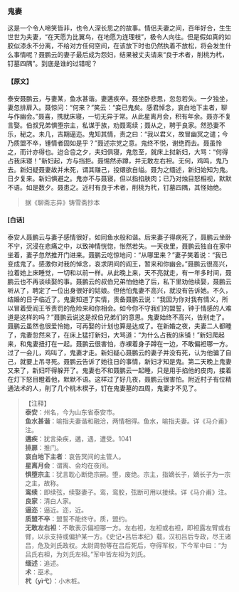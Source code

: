 <script type="text/javascript">
    var head = document.getElementsByTagName('head')[0];
    cssURL = '/public/liao.css';
    linkTag = document.createElement('link');
    linkTag.href = cssURL;
    linkTag.setAttribute('type','text/css');
    linkTag.setAttribute('rel','stylesheet');
    head.appendChild(linkTag);
</script>
### 鬼妻

这是一个令人啼笑皆非，也令人深长思之的故事。情侣夫妻之间，百年好合，生生世世为夫妻，“在天愿为比翼鸟，在地愿为连理枝”，极令人向往。但是假如真的如胶似漆永不分离，不给对方任何空间，在该放下时也仍然执着不放松，将会发生什么事情呢？聂鹏云的妻子最后成为怨妇，结果被丈夫请来“良于术者，削桃为杙，钉墓四隅”。到底是谁的过错呢？

#### 【原文】
<section>
泰安聂鹏云，与妻某，鱼水甚谐。妻遘疾卒。聂坐卧悲思，忽忽若失。一夕独坐，妻忽排扉入。聂惊问：“何来？”笑云：“妾已鬼矣。感君悼念，哀白地下主者，聊与作幽会。”聂喜，携就床寝，一切无异于常。从此星离月会，积有年余。聂亦不复言娶。伯叔兄弟惧堕宗主，私谋于族，劝聂鸾续；聂从之，聘于良家。然恐妻不乐，秘之。未几，吉期逼迩。鬼知其情，责之曰：“我以君义，故冒幽冥之谴；今乃质盟不卒，锺情者固如是乎？”聂述宗党之意。鬼终不悦，谢绝而去。聂虽怜之，而计亦得也。迨合卺之夕，夫妇俱寝，鬼忽至，就床上挝新妇，大骂：“何得占我床寝！”新妇起，方与挡拒。聂惕然赤蹲，并无敢左右袒。无何，鸡鸣，鬼乃去。新妇疑聂妻故并未死，谓其赚己，投缳欲自缢。聂为之缅述，新妇始知为鬼。日夕复来。新妇惧避之。鬼亦不与聂寝，但以指掐肤肉；已乃对烛目怒相视，默默不语。如是数夕。聂患之。近村有良于术者，削桃为杙，钉墓四隅，其怪始绝。

</section>

> 据《聊斋志异》铸雪斋抄本

#### [白话]
<aside>

泰安人聂鹏云与妻子感情很好，如同鱼水般和谐。后来妻子得病死了，聂鹏云坐卧不宁，沉浸在悲痛之中，以致神情恍惚，怅然若失。一天夜里，聂鹏云独自在家中坐着，妻子忽然推开门进来。聂鹏云吃惊地问：“从哪里来？”妻子笑着说：“我已变成鬼了。感激你对我的悼念，哀求阴间的阎王，暂来和你幽会。”聂鹏云很高兴，拉着她上床睡觉，一切和以前一样。从此晚上来，天不亮就走，有一年多时间，聂鹏云也不再谈续娶的事。聂鹏云的叔伯兄弟怕他绝了后，私下里劝他续娶，聂鹏云听从了，聘定了一位出身很好的姑娘。但他怕鬼妻不高兴，就没有告诉她。不久，结婚的日子临近了。鬼妻知道了实情，责备聂鹏云说：“我因为你对我有情义，所以冒着受阎王爷责罚的危险来和你相会。如今你不守我们的盟誓，钟于情感的人难道是这样的吗？”聂鹏云说这是叔伯兄弟们的意思。鬼妻始终不高兴，告别走了。聂鹏云虽然也很爱怜她，可再娶的计划也算是达成了。在新婚之夜，夫妻二人都睡了，鬼妻忽然来了，在床上猛打新妇，大骂道：“为什么占我的床铺！”新妇爬起来，和鬼妻扭打在一起。聂鹏云很害怕，赤裸着身子蹲在一边，不敢偏袒哪一方。过了一会儿，鸡叫了，鬼妻才走。新妇疑心聂鹏云的妻子并没有死，认为他骗了自己，就要上吊寻死。聂鹏云告诉了她往日的事情，新妇才知是鬼。第二天晚上鬼妻又来了，新妇吓得躲开了。鬼妻也不和聂鹏云一起睡，只是用手掐他的皮肉，接着在灯下怒目瞪着他，默默不语。这样过了好几夜，聂鹏云很害怕。附近村子有位精通法术的人，削了几个桃木楔子，钉在鬼妻墓的四周，鬼妻才不见了。

</aside>

> 【注释】  
<b>泰安</b>：州名，今为山东省泰安市。  
<b>鱼水甚谐</b>：喻指夫妻谐和融洽，两情相得。鱼水，喻指夫妻。详《马介甫》注。  
<b>遘疾</b>：犹言染疾，遘，遇，遭受。1041  
<b>排扉</b>：推门。  
<b>哀白地下主者</b>：哀告冥间的主管人。  
<b>星离月会</b>：谓离、会均在夜间。  
<b>惧堕宗主</b>：犹言耽心断绝宗嗣。堕，废绝。宗主，指嫡长子，嫡长子为一宗之主，故称。  
<b>鸾续</b>：即续弦，续娶妻子。鸾，鸾胶，弦断可用以接续。详《马介甫》注。  
<b>良家</b>：清白人家。  
<b>逼迩</b>：逼近。迩，近。  
<b>质盟不卒</b>：盟誓不能终守。质，盟约。  
<b>无敢左右袒</b>：不敢表示偏袒哪一方。左右袒，左袒或右袒，即袒露左臂或右臂，以示支持或偏护某一方。《史记•吕后本纪》载，汉初吕后专政，尽王诸吕，危及刘氏政权。太尉周勃等在吕后死后，夺得军权，下今军中曰：“为吕氏右袒，为刘氏左袒。”军中皆左袒为刘氏。  
<b>缅述</b>：追述。  
<b>术</b>：巫术。  
<b>杙（yì弋）</b>：小木桩。  
